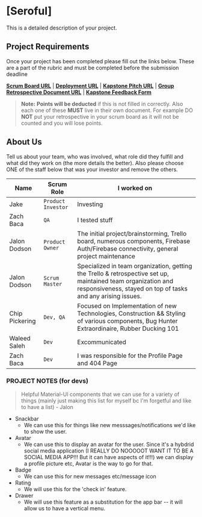 # [Seroful]

This is a detailed description of your project.


## Project Requirements

Once your project has been completed please fill out the links below. These are a part of the rubric and must be completed before the submission deadline

**[Scrum Board URL](https://trello.com/b/7bJ37LDJ/seroful-capstone-project)** | 
**[Deployment URL](https://seroful.web.app/)** | 
**[Kapstone Pitch URL](https://docs.google.com/document/d/1GLS_j6O64RZIgqvdXMCn12iOWR1Dj2yuyJE63-B191Q/view)** | 
**[Group Retrospective Document URL](https://google.com/)** |
**[Kapstone Feedback Form](https://docs.google.com/forms/d/1yeIyQH6ZE6y5Z0qB2i8yW5_1Gzfxs8YiJsNlcyjR0WA/edit)**

> **Note:**  **Points will be deducted** if this is not filled in correctly. Also each one of these **MUST** live in their own document. For example DO **NOT** put your retrospective in your scrum board as it will not be counted and you will lose points.

## About Us

Tell us about your team, who was involved, what role did they fulfill and what did they work on (the more details the better). Also please choose ONE of the staff below that was your investor and remove the others.

|      Name          |Scrum Role                          |I worked on                         |
|----------------|-------------------------------|-----------------------------|
|Jake|`Product Investor`            |Investing            |
|Zach Baca          |`QA`            | I tested stuff           | Testing stuff
|Jalon Dodson          |`Product Owner`| The initial project/brainstorming, Trello board, numerous components, Firebase Auth/Firebase connectivity, general project maintenance |
|Jalon Dodson          |`Scrum Master`| Specialized in team organization, getting the Trello & retrospective set up, maintained team organization and responsiveness, stayed on top of tasks and any arising issues. |
|Chip Pickering          |`Dev, QA`| Focused on Implementation of new Technologies, Construction && Styling of various components, Bug Hunter Extraordinaire, Rubber Ducking 101 |
|Waleed Saleh          |`Dev`| Excommunicated |
|Zach Baca          |`Dev`| I was responsible for the Profile Page and 404 Page |

### PROJECT NOTES (for devs) ###
> Helpful Material-UI components that we can use for a variety of things (mainly just making this list for myself bc I'm forgetful and like to have a list) - Jalon
- Snackbar
  - We can use this for things like new messsages/notifications we'd like to show the user.
- Avatar
  - We can use this to display an avatar for the user. Since it's a hybdrid social media application (I REALLY DO NOOOOOT WANT IT TO BE A SOCIAL MEDIA APP!!! But it can have aspects of it!!!) we can display a profile picture etc, Avatar is the way to go for that.
- Badge
  - We can use this for new messages etc/message icon
- Rating
  - We will use this for the 'check in' feature.
- Drawer
  - We will use this feature as a substitution for the app bar -- it will allow us to have a vertical menu. 
